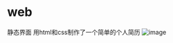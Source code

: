 # web
静态界面
用html和css制作了一个简单的个人简历
![image](https://github.com/1186671277/web/blob/master/wordimages/login.JPG)
